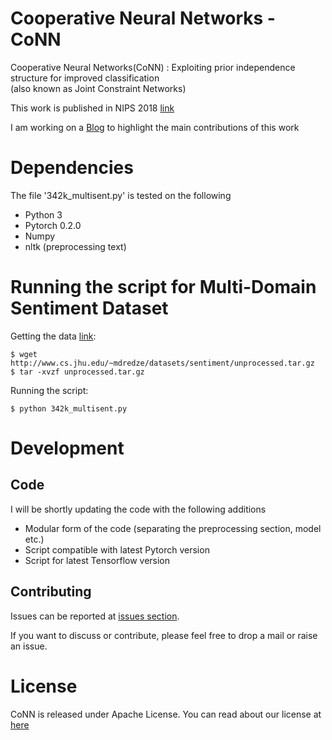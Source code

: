 Cooperative Neural Networks - CoNN
=====
Cooperative Neural Networks(CoNN) : Exploiting prior independence structure for improved classification  
(also known as Joint Constraint Networks)  

This work is published in NIPS 2018 [link](https://nips.cc/Conferences/2018/Schedule?showEvent=11409) 

I am working on a [Blog](http://blog.harshshrivastava.com/2018/10/cooperative-neural-networks-conn-an-overview/) to highlight the main contributions of this work 

Dependencies
=============

The file '342k\_multisent.py' is tested on the following 

- Python 3
- Pytorch 0.2.0 
- Numpy 
- nltk (preprocessing text)

Running the script for Multi-Domain Sentiment Dataset
=============
Getting the data [link](http://www.cs.jhu.edu/~mdredze/datasets/sentiment/):
```
$ wget http://www.cs.jhu.edu/~mdredze/datasets/sentiment/unprocessed.tar.gz
$ tar -xvzf unprocessed.tar.gz
```
Running the script:
```
$ python 342k_multisent.py
```

Development
============

Code
----

I will be shortly updating the code with the following additions  

- Modular form of the code (separating the preprocessing section, model etc.)
- Script compatible with latest Pytorch version  
- Script for latest Tensorflow version


Contributing
------------
Issues can be reported at [issues section](https://github.com/Harshs27/CoNN/issues).

If you want to discuss or contribute, please feel free to drop a mail or raise an issue.

License
=======
CoNN is released under Apache License. You can read about our license at [here](https://github.com/Harshs27/CoNN/blob/master/LICENSE)


